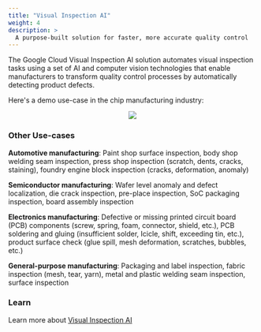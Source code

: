 ```yaml
---
title: "Visual Inspection AI"
weight: 4
description: >
  A purpose-built solution for faster, more accurate quality control
---
```


The Google Cloud Visual Inspection AI solution automates visual inspection tasks using a set of AI and computer vision technologies that enable manufacturers to transform quality control processes by automatically detecting product defects.

Here's a demo use-case in the chip manufacturing industry:

<p align="center">
<img src="https://github.com/rakesh-201/a-z-cloud-1/blob/main/content/docs/Q/Demo.gif?raw=true" a;t="Demo">
</p>

### Other Use-cases

**Automotive manufacturing**: Paint shop surface inspection, body shop welding seam inspection, press shop inspection (scratch, dents, cracks, staining), foundry engine block inspection (cracks, deformation, anomaly)

**Semiconductor manufacturing**: Wafer level anomaly and defect localization, die crack inspection, pre-place inspection, SoC packaging inspection, board assembly inspection

**Electronics manufacturing**: Defective or missing printed circuit board (PCB) components (screw, spring, foam, connector, shield, etc.), PCB soldering and gluing (insufficient solder, Icicle, shift, exceeding tin, etc.), product surface check (glue spill, mesh deformation, scratches, bubbles, etc.)

**General-purpose manufacturing**: Packaging and label inspection, fabric inspection (mesh, tear, yarn), metal and plastic welding seam inspection, surface inspection

### Learn

Learn more about [Visual Inspection AI](https://cloud.google.com/blog/products/ai-machine-learning/improve-manufacturing-quality-control-with-visual-inspection-ai)

